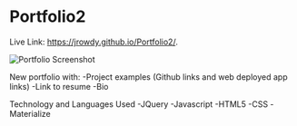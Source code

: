 # Portfolio2

Live Link: https://jrowdy.github.io/Portfolio2/.

![Portfolio Screenshot](https://user-images.githubusercontent.com/58674083/76421412-00467980-637a-11ea-81da-38bac72bd5e4.PNG)

New portfolio with:
-Project examples (Github links and web deployed app links)
-Link to resume
-Bio

Technology and Languages Used
-JQuery
-Javascript
-HTML5
-CSS
-Materialize

